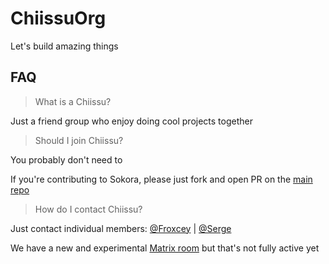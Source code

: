 # ChiissuOrg

Let's build amazing things

## FAQ

> What is a Chiissu?

Just a friend group who enjoy doing cool projects together

> Should I join Chiissu?

You probably don't need to

If you're contributing to Sokora, please just fork and open PR on the [main repo](https://github.com/SokoraDesu/Sokora)

> How do I contact Chiissu?

Just contact individual members: [@Froxcey](https://github.com/froxcey) | [@Serge](https://github.com/MrSerge01)

We have a new and experimental [Matrix room](https://matrix.to/#/#chiissu:matrix.org) but that's not fully active yet
